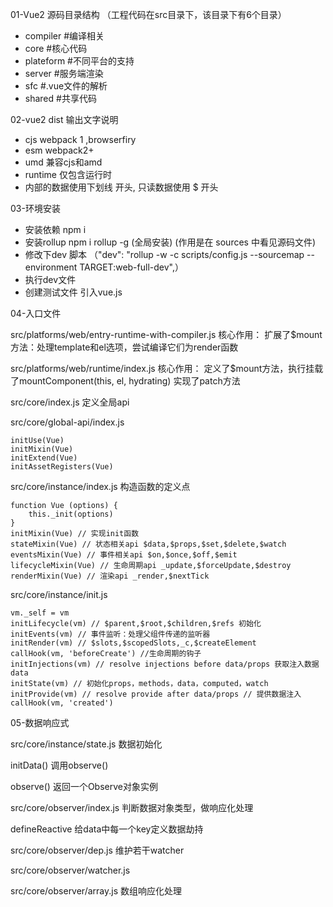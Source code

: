 
01-Vue2 源码目录结构 （工程代码在src目录下，该目录下有6个目录）

*  compiler #编译相关
* core #核心代码
* plateform #不同平台的支持
*  server #服务端渲染
*  sfc #.vue文件的解析
*  shared #共享代码


02-vue2 dist 输出文字说明
* cjs webpack 1 ,browserfiry
* esm webpack2+
* umd 兼容cjs和amd
* runtime 仅包含运行时
* 内部的数据使用下划线 开头, 只读数据使用 $ 开头

03-环境安装
* 安装依赖 npm i
* 安装rollup npm i rollup -g (全局安装) (作用是在 sources 中看见源码文件)
* 修改下dev 脚本 （"dev": "rollup -w -c scripts/config.js --sourcemap --environment TARGET:web-full-dev",）
* 执行dev文件
* 创建测试文件 引入vue.js

04-入口文件

src/platforms/web/entry-runtime-with-compiler.js
核心作用：
    扩展了$mount方法：处理template和el选项，尝试编译它们为render函数

src/platforms/web/runtime/index.js
核心作用：
    定义了$mount方法，执行挂载了mountComponent(this, el, hydrating)
    实现了patch方法

src/core/index.js
    定义全局api

src/core/global-api/index.js

```
initUse(Vue)
initMixin(Vue)
initExtend(Vue)
initAssetRegisters(Vue)
```

src/core/instance/index.js
构造函数的定义点

```
function Vue (options) {
    this._init(options)
}
initMixin(Vue) // 实现init函数
stateMixin(Vue) // 状态相关api $data,$props,$set,$delete,$watch
eventsMixin(Vue) // 事件相关api $on,$once,$off,$emit
lifecycleMixin(Vue) // 生命周期api _update,$forceUpdate,$destroy
renderMixin(Vue) // 渲染api _render,$nextTick
```

src/core/instance/init.js

```
vm._self = vm
initLifecycle(vm) // $parent,$root,$children,$refs 初始化
initEvents(vm) // 事件监听：处理父组件传递的监听器
initRender(vm) // $slots,$scopedSlots,_c,$createElement
callHook(vm, 'beforeCreate') //生命周期的钩子
initInjections(vm) // resolve injections before data/props 获取注入数据 data
initState(vm) // 初始化props，methods，data，computed，watch
initProvide(vm) // resolve provide after data/props // 提供数据注入
callHook(vm, 'created')
```
05-数据响应式

src/core/instance/state.js
数据初始化

initData()
调用observe()

observe()
返回一个Observe对象实例

src/core/observer/index.js
判断数据对象类型，做响应化处理

defineReactive
给data中每一个key定义数据劫持

src/core/observer/dep.js
维护若干watcher

src/core/observer/watcher.js


src/core/observer/array.js
数组响应化处理






